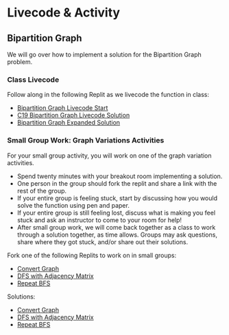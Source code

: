 # Livecode & Activity

## Bipartition Graph

We will go over how to implement a solution for the Bipartition Graph problem.

### Class Livecode

Follow along in the following Replit as we livecode the function in class: 
* [Bipartition Graph Livecode Start](https://replit.com/@adadev/Bipartition-Graph-Livecode-Start)
* [C19 Bipartition Graph Livecode Solution](https://replit.com/@adadev/Bipartition-Graph-Livecode-C19)
* [Bipartition Graph Expanded Solution](https://replit.com/@adadev/Bipartition-Graph-Instructor-Solution)

### Small Group Work: Graph Variations Activities

For your small group activity,  you will work on one of the graph variation activities.

- Spend twenty minutes with your breakout room implementing a solution. 
- One person in the group should fork the replit and share a link with the rest of the group.
- If your entire group is feeling stuck, start by discussing how you would solve the function using pen and paper.
- If your entire group is still feeling lost, discuss what is making you feel stuck and ask an instructor to come to your room for help!
- After small group work, we will come back together as a class to work through a solution together, as time allows. Groups may ask questions, share where they got stuck, and/or share out their solutions.

Fork one of the following Replits to work on in small groups: 
* [Convert Graph](https://replit.com/@adadev/Convert-Graph-Activity)
* [DFS with Adjacency Matrix](https://replit.com/@adadev/dfs-with-adjacency-matrix)
* [Repeat BFS](https://replit.com/@adadev/Repeat-BFS-Activity)

Solutions:
* [Convert Graph](https://replit.com/@adadev/Convert-Graph-Activity-Solution)
* [DFS with Adjacency Matrix](https://replit.com/@adadev/dfs-with-adjacency-matrix-solution)
* [Repeat BFS](https://replit.com/@adadev/Repeat-BFS-Activity-Solution)
